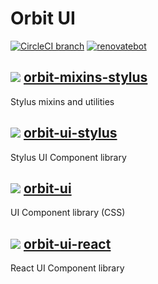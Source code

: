 # Orbit UI

[![CircleCI branch](https://img.shields.io/circleci/project/github/moonwalker/orbit/master.svg)](https://circleci.com/gh/moonwalker/orbit)
[![renovatebot](https://badges.renovateapi.com/github/moonwalker/orbit)](https://renovatebot.com/dashboard#github/moonwalker/orbit)

## [![](https://img.shields.io/npm/v/@moonwalker/orbit-mixins-stylus.svg)](https://www.npmjs.com/package/@moonwalker/orbit-mixins-stylus) [orbit-mixins-stylus](packages/mixins-stylus)
Stylus mixins and utilities

## [![](https://img.shields.io/npm/v/@moonwalker/orbit-ui-stylus.svg)](https://www.npmjs.com/package/@moonwalker/orbit-ui-stylus) [orbit-ui-stylus](packages/ui-stylus)
Stylus UI Component library

## [![](https://img.shields.io/npm/v/@moonwalker/orbit-ui.svg)](https://www.npmjs.com/package/@moonwalker/orbit-ui) [orbit-ui](packages/ui)
UI Component library (CSS)

## [![](https://img.shields.io/npm/v/@moonwalker/orbit-ui-react.svg)](https://www.npmjs.com/package/@moonwalker/orbit-ui-react) [orbit-ui-react](packages/ui-react)
React UI Component library
